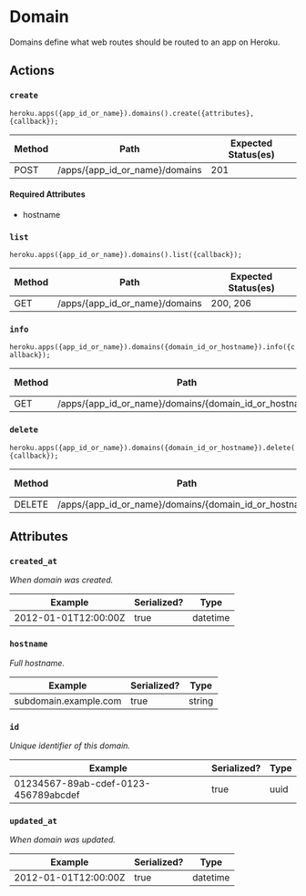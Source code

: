 # Domain

Domains define what web routes should be routed to an app on Heroku.

## Actions

### `create`

`heroku.apps({app_id_or_name}).domains().create({attributes}, {callback});`

Method | Path | Expected Status(es)
--- | --- | ---
POST | /apps/{app_id_or_name}/domains | 201

#### Required Attributes

- hostname

### `list`

`heroku.apps({app_id_or_name}).domains().list({callback});`

Method | Path | Expected Status(es)
--- | --- | ---
GET | /apps/{app_id_or_name}/domains | 200, 206

### `info`

`heroku.apps({app_id_or_name}).domains({domain_id_or_hostname}).info({callback});`

Method | Path | Expected Status(es)
--- | --- | ---
GET | /apps/{app_id_or_name}/domains/{domain_id_or_hostname} | 200

### `delete`

`heroku.apps({app_id_or_name}).domains({domain_id_or_hostname}).delete({callback});`

Method | Path | Expected Status(es)
--- | --- | ---
DELETE | /apps/{app_id_or_name}/domains/{domain_id_or_hostname} | 200

## Attributes

### `created_at`

*When domain was created.*

Example | Serialized? | Type
--- | --- | ---
2012-01-01T12:00:00Z | true | datetime

### `hostname`

*Full hostname.*

Example | Serialized? | Type
--- | --- | ---
subdomain.example.com | true | string

### `id`

*Unique identifier of this domain.*

Example | Serialized? | Type
--- | --- | ---
01234567-89ab-cdef-0123-456789abcdef | true | uuid

### `updated_at`

*When domain was updated.*

Example | Serialized? | Type
--- | --- | ---
2012-01-01T12:00:00Z | true | datetime

